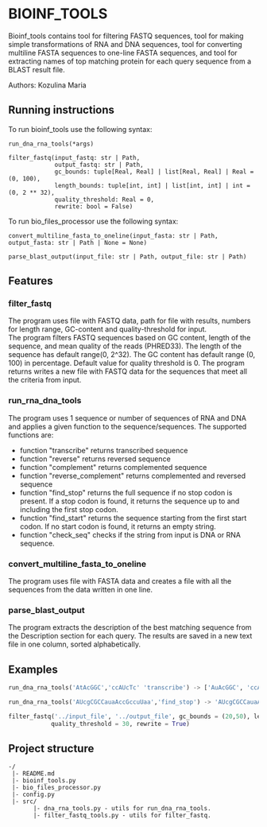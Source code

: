 # BIOINF_TOOLS

Bioinf_tools contains tool for filtering FASTQ sequences, tool for making simple transformations of RNA and DNA 
sequences, tool for converting multiline FASTA sequences to one-line FASTA sequences, and tool for extracting names of
top matching protein for each query sequence from a BLAST result file.

Authors: Kozulina Maria

## Running instructions

To run bioinf_tools use the following syntax:

```
run_dna_rna_tools(*args)
```
```
filter_fastq(input_fastq: str | Path,
             output_fastq: str | Path,
             gc_bounds: tuple[Real, Real] | list[Real, Real] | Real = (0, 100),
             length_bounds: tuple[int, int] | list[int, int] | int = (0, 2 ** 32),
             quality_threshold: Real = 0,
             rewrite: bool = False)
```
To run bio_files_processor use the following syntax:
```
convert_multiline_fasta_to_oneline(input_fasta: str | Path, output_fasta: str | Path | None = None)
```
```
parse_blast_output(input_file: str | Path, output_file: str | Path)
```

## Features
### filter_fastq
The program uses file with FASTQ data, path for file with results, numbers for length range, GC-content and quality-threshold for input.  
The program filters FASTQ sequences based on GC content, length of the sequence, and mean quality of the reads (PHRED33).  The length of the sequence has default range(0, 2^32). The GC content has default range (0, 100) in percentage. 
Default value for quality threshold is 0.  The program returns writes a new file with FASTQ data for the sequences that meet all the criteria from input.
### run_rna_dna_tools
The program uses 1 sequence or number of sequences of RNA and DNA and applies a given function to the sequence/sequences.
The supported functions are:
* function "transcribe" returns transcribed sequence
* function "reverse" returns reversed sequence
* function "complement" returns complemented sequence
* function "reverse_complement" returns complemented and reversed sequence
* function "find_stop" returns the full sequence if no stop codon is present. If a stop codon is found, it returns the sequence up to and including the first stop codon. 
* function "find_start"  returns the sequence starting from the first start codon. If no start codon is found, it returns an empty string.
* function "check_seq" checks if the string from input is DNA or RNA sequence.
### convert_multiline_fasta_to_oneline
The program uses file with FASTA data and creates a file with all the sequences from the data written in one line.
### parse_blast_output
The program extracts the description of the best matching sequence from the Description section for each query.  The results are saved in a new text file in one column, sorted alphabetically.

## Examples
```python
run_dna_rna_tools('AtAcGGC','ccAUcTc' 'transcribe') -> ['AuAcGGC', 'ccATctc']
```
```python
run_dna_rna_tools('AUcgCGCCauaAccGccuUaa','find_stop') -> 'AUcgCGCCauaA'
```
```python
filter_fastq('../input_file', '../output_file', gc_bounds = (20,50), length_bounds = (10,28), 
            quality_threshold = 30, rewrite = True)
```

## Project structure
```
-/
 |- README.md
 |- bioinf_tools.py
 |- bio_files_processor.py
 |- config.py
 |- src/
       |- dna_rna_tools.py - utils for run_dna_rna_tools.
       |- filter_fastq_tools.py - utils for filter_fastq.
```
